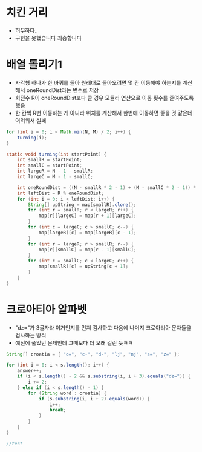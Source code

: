 # 치킨 거리
- 허무하다..
- 구현을 못했습니다 죄송합니다

# 배열 돌리기1
- 사각형 하나가 한 바퀴를 돌아 원래대로 돌아오려면 몇 칸 이동해야 하는지를 계산해서 oneRoundDist라는 변수로 저장
- 회전수 R이 oneRoundDist보다 클 경우 모듈러 연산으로 이동 횟수를 줄여주도록 했음
- 한 칸씩 R번 이동하는 게 아니라 위치를 계산해서 한번에 이동하면 좋을 것 같은데 어려워서 실패

```java
for (int i = 0; i < Math.min(N, M) / 2; i++) {
	turning(i);
}

static void turning(int startPoint) {
	int smallR = startPoint;
	int smallC = startPoint;
	int largeR = N - 1 - smallR;
	int largeC = M - 1 - smallC;

	int oneRoundDist = ((N - smallR * 2 - 1) + (M - smallC * 2 - 1)) * 2;
	int leftDist = R % oneRoundDist;
	for (int i = 0; i < leftDist; i++) {
		String[] upString = map[smallR].clone();
		for (int r = smallR; r < largeR; r++) {
			map[r][largeC] = map[r + 1][largeC];
		}
		for (int c = largeC; c > smallC; c--) {
			map[largeR][c] = map[largeR][c - 1];
		}
		for (int r = largeR; r > smallR; r--) {
			map[r][smallC] = map[r - 1][smallC];
		}
		for (int c = smallC; c < largeC; c++) {
			map[smallR][c] = upString[c + 1];
		}
	}
}


```
# 크로아티아 알파벳
- "dz="가 3글자라 이거인지를 먼저 검사하고 다음에 나머지 크로아티아 문자들을 검사하는 방식
- 예전에 풀었던 문제인데 그때보다 더 오래 걸린 듯ㅋㅋ

```java
String[] croatia = { "c=", "c-", "d-", "lj", "nj", "s=", "z=" };

for (int i = 0; i < s.length(); i++) {
	answer++;
	if (i < s.length() - 2 && s.substring(i, i + 3).equals("dz=")) {
		i += 2;
	} else if (i < s.length() - 1) {
		for (String word : croatia) {
			if (s.substring(i, i + 2).equals(word)) {
				i++;
				break;
			}
		}
	}
}

//test

```
